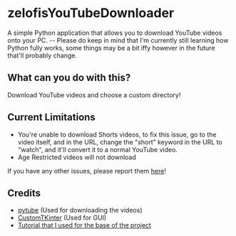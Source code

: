 # zelofisYouTubeDownloader
A simple Python application that allows you to download YouTube videos onto your PC.
-- Please do keep in mind that I'm currently still learning how Python fully works, some things may be a bit iffy however in the future that'll probably change.

## What can you do with this?
Download YouTube videos and choose a custom directory!

## Current Limitations
- You're unable to download Shorts videos, to fix this issue, go to the video itself, and in the URL, change the "short" keyword in the URL to "watch", and it'll convert it to a normal YouTube video.
- Age Restricted videos will not download

If you have any other issues, please report them [here](https://github.com/zelofi/zelofisYouTubeDownloader/issues)!

## Credits
- [pytube](https://pytube.io/en/latest/) (Used for downloading the videos)
- [CustomTKinter](https://github.com/TomSchimansky/CustomTkinter) (Used for GUI)
- [Tutorial that I used for the base of the project](https://youtu.be/NI9LXzo0UY0)
